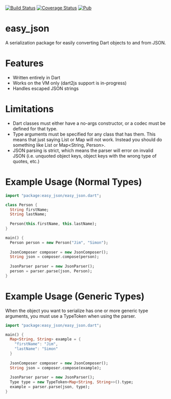 [![Build Status](https://travis-ci.org/jimsimon/easy_json.svg)](https://travis-ci.org/jimsimon/easy_json)
[![Coverage Status](https://coveralls.io/repos/jimsimon/easy_json/badge.svg?branch=master)](https://coveralls.io/r/jimsimon/easy_json?branch=master)
[![Pub](https://img.shields.io/pub/v/easy_json.svg)]()

# easy_json
A serialization package for easily converting Dart objects to and from JSON.
 
# Features
* Written entirely in Dart
* Works on the VM only (dart2js support is in-progress)
* Handles escaped JSON strings

# Limitations
* Dart classes must either have a no-args constructor, or a codec must be defined for that type.
* Type arguments must be specified for any class that has them.  This means that just saying List or Map will not work.  Instead you should do something like List<String> or Map<String, Person>.
* JSON parsing is strict, which means the parser will error on invalid JSON (i.e. unquoted object keys, object keys with the wrong type of quotes, etc.)

# Example Usage (Normal Types)
```dart
import "package:easy_json/easy_json.dart";

class Person {
  String firstName;
  String lastName;
  
  Person(this.firstName, this.lastName);
}

main() {
  Person person = new Person("Jim", "Simon");
  
  JsonComposer composer = new JsonComposer();
  String json = composer.compose(person);
  
  JsonParser parser = new JsonParser();
  person = parser.parse(json, Person);
}
```

# Example Usage (Generic Types)
When the object you want to serialize has one or more generic type arguments, you must use a TypeToken when using the parser.
```dart
import "package:easy_json/easy_json.dart";

main() {
  Map<String, String> example = {
    "firstName": "Jim",
    "lastName": "Simon"
  }
  
  JsonComposer composer = new JsonComposer();
  String json = composer.compose(example);
    
  JsonParser parser = new JsonParser();
  Type type = new TypeToken<Map<String, String>>().type;
  example = parser.parse(json, type);
}
```

